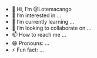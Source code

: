 - 👋 Hi, I’m @Lotemacango
- 👀 I’m interested in ...
- 🌱 I’m currently learning ...
- 💞️ I’m looking to collaborate on ...
- 📫 How to reach me ...
- 😄 Pronouns: ...
- ⚡ Fun fact: ...

<!---
Lotemacango/Lotemacango is a ✨ special ✨ repository because its `README.md` (this file) appears on your GitHub profile.
You can click the Preview link to take a look at your changes.
--->

